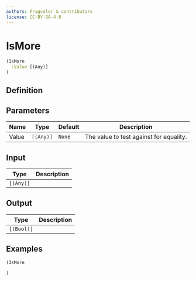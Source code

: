 ```yaml
---
authors: Fragcolor & contributors
license: CC-BY-SA-4.0
---
```



# IsMore

```clojure
(IsMore
  :Value [(Any)]
)
```


## Definition




## Parameters

| Name | Type | Default | Description |
|------|------|---------|-------------|
| Value | `[(Any)]` | `None` | The value to test against for equality. |


## Input

| Type | Description |
|------|-------------|
| `[(Any)]` |  |


## Output

| Type | Description |
|------|-------------|
| `[(Bool)]` |  |


## Examples

```clojure
(IsMore

)
```
